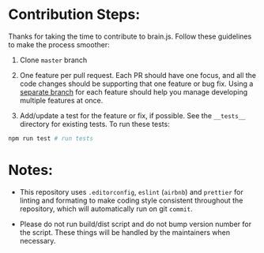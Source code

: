 # Contribution Steps:

Thanks for taking the time to contribute to brain.js. Follow these guidelines to make the process smoother:

1. Clone `master` branch

2.  One feature per pull request. Each PR should have one focus, and all the code changes should be supporting that one feature or bug fix. Using a [separate branch](https://guides.github.com/introduction/flow/index.html) for each feature should help you manage developing multiple features at once.

3.  Add/update a test for the feature or fix, if possible. See the `__tests__` directory for existing tests. To run these tests:

```bash
npm run test # run tests
```

# Notes: 
- This repository uses `.editorconfig`, `eslint` (`airbnb`) and `prettier` for linting and formating to make coding style consistent throughout the repository, which will automatically run on git `commit`. 

- Please do not run build/dist script and do not bump version number for the script. These things will be handled by the maintainers when necessary.
